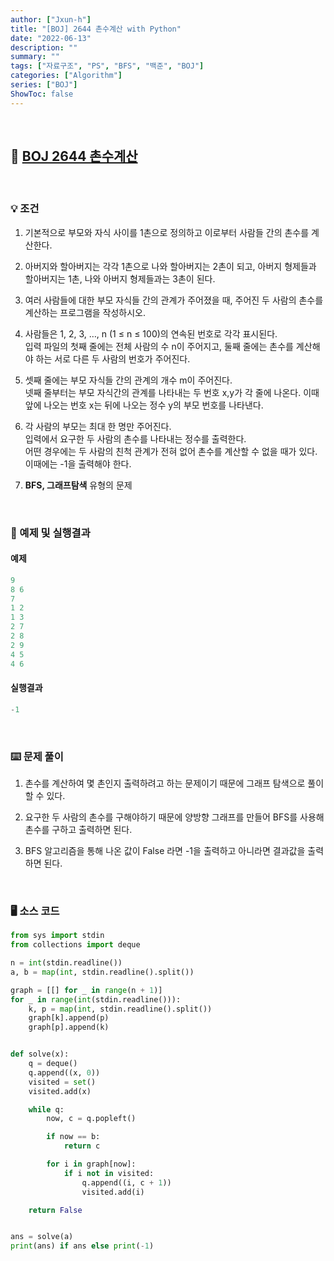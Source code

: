 ```yaml
---
author: ["Jxun-h"]
title: "[BOJ] 2644 촌수계산 with Python"
date: "2022-06-13"
description: ""
summary: ""
tags: ["자료구조", "PS", "BFS", "백준", "BOJ"]
categories: ["Algorithm"]
series: ["BOJ"]
ShowToc: false
---
```


<br>

## 📌 <a href="https://www.acmicpc.net/problem/2644" target="_blank">BOJ 2644 촌수계산</a>

<br>

### 💡 조건

1.  기본적으로 부모와 자식 사이를 1촌으로 정의하고 이로부터 사람들 간의 촌수를 계산한다.

2.  아버지와 할아버지는 각각 1촌으로 나와 할아버지는 2촌이 되고, 아버지 형제들과 할아버지는 1촌, 나와 아버지 형제들과는 3촌이 된다.

3.  여러 사람들에 대한 부모 자식들 간의 관계가 주어졌을 때, 주어진 두 사람의 촌수를 계산하는 프로그램을 작성하시오.

4.  사람들은 1, 2, 3, …, n (1 ≤ n ≤ 100)의 연속된 번호로 각각 표시된다.  
    입력 파일의 첫째 줄에는 전체 사람의 수 n이 주어지고, 둘째 줄에는 촌수를 계산해야 하는 서로 다른 두 사람의 번호가 주어진다.

5.  셋째 줄에는 부모 자식들 간의 관계의 개수 m이 주어진다.  
    넷째 줄부터는 부모 자식간의 관계를 나타내는 두 번호 x,y가 각 줄에 나온다. 이때 앞에 나오는 번호 x는 뒤에 나오는 정수 y의 부모 번호를 나타낸다.

7.  각 사람의 부모는 최대 한 명만 주어진다.  
    입력에서 요구한 두 사람의 촌수를 나타내는 정수를 출력한다.  
    어떤 경우에는 두 사람의 친척 관계가 전혀 없어 촌수를 계산할 수 없을 때가 있다. 이때에는 -1을 출력해야 한다.

6.  **BFS, 그래프탐색** 유형의 문제

<br>

### 🔖 예제 및 실행결과

#### 예제

```py
9
8 6
7
1 2
1 3
2 7
2 8
2 9
4 5
4 6
```

#### 실행결과

```py
-1
```

<br>

### ⌨️ 문제 풀이

1.  촌수를 계산하여 몇 촌인지 출력하려고 하는 문제이기 때문에 그래프 탐색으로 풀이할 수 있다.

2.  요구한 두 사람의 촌수를 구해야하기 때문에 양방향 그래프를 만들어 BFS를 사용해 촌수를 구하고 출력하면 된다.

3.  BFS 알고리즘을 통해 나온 값이 False 라면 -1을 출력하고 아니라면 결과값을 출력하면 된다.

<br>

### 🖥 소스 코드

```py
from sys import stdin
from collections import deque

n = int(stdin.readline())
a, b = map(int, stdin.readline().split())

graph = [[] for _ in range(n + 1)]
for _ in range(int(stdin.readline())):
    k, p = map(int, stdin.readline().split())
    graph[k].append(p)
    graph[p].append(k)


def solve(x):
    q = deque()
    q.append((x, 0))
    visited = set()
    visited.add(x)

    while q:
        now, c = q.popleft()

        if now == b:
            return c

        for i in graph[now]:
            if i not in visited:
                q.append((i, c + 1))
                visited.add(i)

    return False


ans = solve(a)
print(ans) if ans else print(-1)
```
